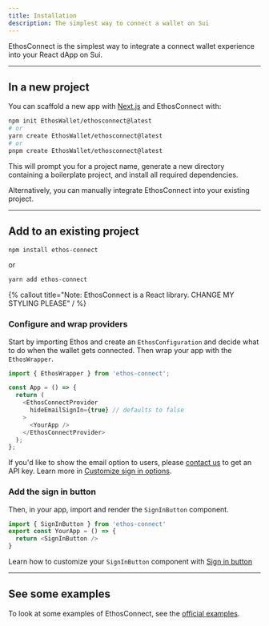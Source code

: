 ```yaml
---
title: Installation
description: The simplest way to connect a wallet on Sui
---
```


EthosConnect is the simplest way to integrate a connect wallet experience into your React dApp on Sui.

---

## In a new project

You can scaffold a new app with [Next.js](https://nextjs.org/) and EthosConnect with:

```bash
npm init EthosWallet/ethosconnect@latest
# or
yarn create EthosWallet/ethosconnect@latest
# or
pnpm create EthosWallet/ethosconnect@latest
```

This will prompt you for a project name, generate a new directory containing a boilerplate project, and install all required dependencies.

Alternatively, you can manually integrate EthosConnect into your existing project.

---

## Add to an existing project

```bash
npm install ethos-connect
```

or

```bash
yarn add ethos-connect
```

{% callout title="Note: EthosConnect is a React library. CHANGE MY STYLING PLEASE" / %}

### Configure and wrap providers

Start by importing Ethos and create an `EthosConfiguration` and decide what to do when the wallet gets connected. Then wrap your app with the `EthosWrapper`.

```js
import { EthosWrapper } from 'ethos-connect';

const App = () => {
  return (
    <EthosConnectProvider
      hideEmailSignIn={true} // defaults to false
    >
      <YourApp />
    </EthosConnectProvider>
  );
};
```

If you'd like to show the email option to users, please [contact us](mailto:support@ethoswallet.xyz) to get an API key. Learn more in [Customize sign in options](sign-in-options).

### Add the sign in button

Then, in your app, import and render the `SignInButton` component.

```js
import { SignInButton } from 'ethos-connect'
export const YourApp = () => {
  return <SignInButton />
}
```

Learn how to customize your `SignInButton` component with [Sign in button](sign-in-button)

---

## See some examples

To look at some examples of EthosConnect, see the [official examples](https://github.com/EthosWallet/ethosconnect/tree/main/examples).
